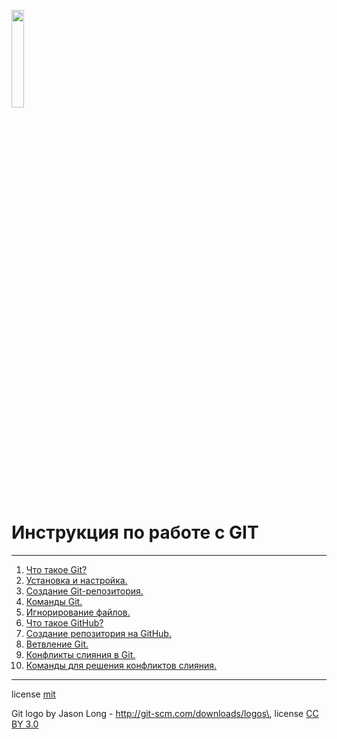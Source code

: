 <a href="https://ru.wikipedia.org/wiki/Git"><img src="https://upload.wikimedia.org/wikipedia/commons/thumb/e/e0/Git-logo.svg/1920px-Git-logo.svg.png" width="20%" alt=""></a> 

# Инструкция по работе с GIT 


---

1. [Что такое Git?](./assets/1.md)
2. [Установка и настройка.](./assets/2.md)
3. [Создание Git-репозитория.](./assets/3.md)
4. [Команды Git.](./assets/4.md)
5. [Игнорирование файлов.](./assets/5.md)
6. [Что такое GitHub?](./assets/6.md)
7. [Создание репозитория на GitHub. ](./assets/7.md)
8. [Ветвление Git. ](./assets/8.md)
9. [Конфликты слияния в Git. ](./assets/9.md)
10. [Команды для решения конфликтов слияния. ](./assets/10.md)


---

license [mit](./assets/license.md)

Git logo by Jason Long - http://git-scm.com/downloads/logos\,
license [CC BY 3.0](https://creativecommons.org/licenses/by/3.0/)


